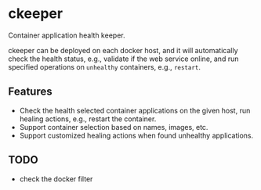# ckeeper
Container application health keeper.

ckeeper can be deployed on each docker host, and it will automatically check the health status, e.g., validate if the web service online, and run specified operations on `unhealthy` containers, e.g., `restart`.


## Features

* Check the health selected container applications on the given host, run healing actions, e.g., restart the container.
* Support container selection based on names, images, etc.
* Support customized healing actions when found unhealthy applications.


## TODO

* check the docker filter